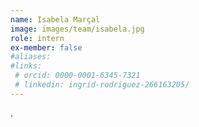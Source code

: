 ```yaml
---
name: Isabela Marçal
image: images/team/isabela.jpg
role: intern
ex-member: false
#aliases:
#links:
 # orcid: 0000-0001-6345-7321
 # linkedin: ingrid-rodriguez-266163205/
---
```


.

